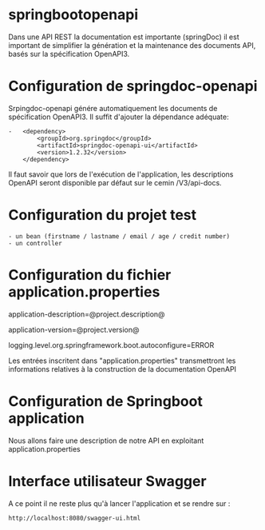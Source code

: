 # springbootopenapi

Dans une API REST la documentation est importante (springDoc) il est important de simplifier la génération et la maintenance des documents API, basés sur la spécification OpenAPI3.

# Configuration de springdoc-openapi

Srpingdoc-openapi génére automatiquement les documents de spécification OpenAPI3. Il suffit d'ajouter la dépendance adéquate:

    -   <dependency>
            <groupId>org.springdoc</groupId>
            <artifactId>springdoc-openapi-ui</artifactId>
            <version>1.2.32</version>
        </dependency>

Il faut savoir que lors de l'exécution de l'application, les descriptions OpenAPI seront disponible par défaut sur le cemin /V3/api-docs.

# Configuration du projet test

    - un bean (firstname / lastname / email / age / credit number)
    - un controller 

# Configuration du fichier application.properties

  application-description=@project.description@
  
  application-version=@project.version@
  
  logging.level.org.springframework.boot.autoconfigure=ERROR
  
  Les entrées inscritent dans "application.properties" transmettront les informations relatives à la construction de la documentation OpenAPI
  
# Configuration de Springboot application
  
  Nous allons faire une description de notre API en exploitant application.properties
  
# Interface utilisateur Swagger
  
  A ce point il ne reste plus qu'à lancer l'application et se rendre sur :
  
    http://localhost:8080/swagger-ui.html
 
